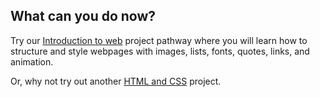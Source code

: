 ## What can you do now?

Try our [Introduction to web](https://projects.raspberrypi.org/en/collections/web-intro) project pathway where you will learn how to structure and style webpages with images, lists, fonts, quotes, links, and animation.

Or, why not try out another [HTML and CSS](https://projects.raspberrypi.org/en/projects?software%5B%5D=html-css-javascript) project.